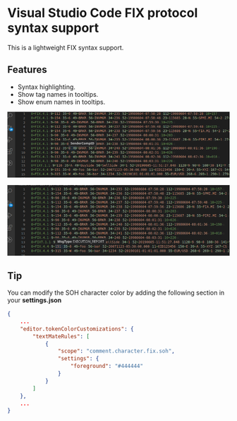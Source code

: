 # Visual Studio Code FIX protocol syntax support

This is a lightweight FIX syntax support.


## Features
- Syntax highlighting.
- Show tag names in tooltips.
- Show enum names in tooltips.

![Tag names](https://github.com/sashamakarenko/vscode-show-fix-tags/raw/master/images/sender-comp-id.png)

![Enum names](https://github.com/sashamakarenko/vscode-show-fix-tags/raw/master/images/msg-type.png)


## Tip

You can modify the SOH character color by adding the following section in your **settings.json** 

```json
{
    ...
    "editor.tokenColorCustomizations": {
        "textMateRules": [
            {
                "scope": "comment.character.fix.soh",
                "settings": {
                    "foreground": "#444444"
                }
            }
        ]
    },
    ...
}
```
